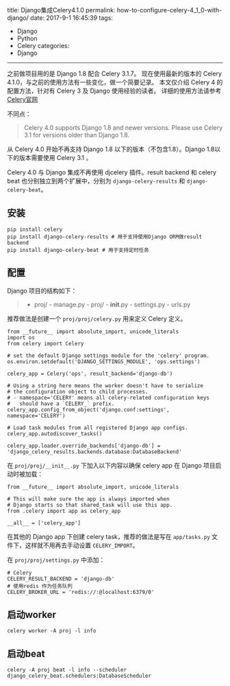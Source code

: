 title: Django集成Celery4.1.0
permalink: how-to-configure-celery-4_1_0-with-django/
date: 2017-9-1 16:45:39
tags:
- Django
- Python
- Celery
categories:
- Django
---

之前做项目用的是 Django 1.8 配合 Celery 3.1.7。
现在使用最新的版本的 Celery 4.1.0，与之前的使用方法有一些变化，做一个简要记录。
本文仅介绍 Celery 4 的配置方法，针对有 Celery 3 及 Django 使用经验的读者。
详细的使用方法请参考 [Celery官网](http://docs.celeryproject.org/en/latest/index.html)
<!--more-->

不同点：

> Celery 4.0 supports Django 1.8 and newer versions. Please use Celery 3.1 for versions older than Django 1.8.

从 Celery 4.0 开始不再支持 Django 1.8 以下的版本（不包含1.8）。Django 1.8以下的版本需要使用 Celery 3.1 。

Celery 4.0 与 Django 集成不再使用 djcelery 插件。result backend 和 celery beat 也分别独立到两个扩展中，分别为 `django-celery-results` 和 `django-celery-beat`。


## 安装
```
pip install celery
pip install django-celery-results # 用于支持使用Django ORM做result backend
pip install django-celery-beat # 用于支持定时任务
```

## 配置

Django 项目的结构如下：
> - proj/
    - manage.py
    - proj/
        - __init__.py
        - settings.py
        - urls.py 

推荐做法是创建一个 `proj/proj/celery.py` 用来定义 Celery 定义。
```
from __future__ import absolute_import, unicode_literals
import os
from celery import Celery

# set the default Django settings module for the 'celery' program.
os.environ.setdefault('DJANGO_SETTINGS_MODULE', 'ops.settings')

celery_app = Celery('ops', result_backend='django-db')

# Using a string here means the worker doesn't have to serialize
# the configuration object to child processes.
# - namespace='CELERY' means all celery-related configuration keys
#   should have a `CELERY_` prefix.
celery_app.config_from_object('django.conf:settings', namespace='CELERY')

# Load task modules from all registered Django app configs.
celery_app.autodiscover_tasks()

celery_app.loader.override_backends['django-db'] = 'django_celery_results.backends.database:DatabaseBackend'
```

在 `proj/proj/__init__.py` 下加入以下内容以确保 celery app 在 Django 项目启动时被加载：
```
from __future__ import absolute_import, unicode_literals

# This will make sure the app is always imported when
# Django starts so that shared_task will use this app.
from .celery import app as celery_app

__all__ = ['celery_app']
```

在其他的 Django app 下创建 celery task，推荐的做法是写在 `app/tasks.py` 文件下，这样就不用再去手动设置 `CELERY_IMPORT`。

在 `proj/proj/settings.py` 中添加：
```
# Celery
CELERY_RESULT_BACKEND = 'django-db'
# 使用redis 作为任务队列
CELERY_BROKER_URL = 'redis://:@localhost:6379/0'
```

## 启动worker
```
celery worker -A proj -l info
```

## 启动beat
```
celery -A proj beat -l info --scheduler django_celery_beat.schedulers:DatabaseScheduler
```
